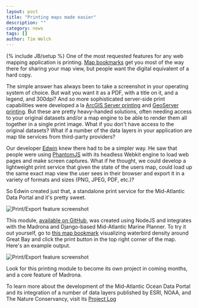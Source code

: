```yaml
---
layout: post
title: "Printing maps made easier"
description: ""
category: news
tags: []
author: Tim Welch
---
```

{% include JB/setup %}
One of the most requested features for any web mapping application is printing.  <a href="http://ecotrust.github.com/madrona/docs/bookmarks.html">Map bookmarks</a> get you most of the way there for sharing your map view, but people want the digital equivalent of a hard copy.  

The simple answer has always been to take a screenshot in your operating system of choice.  But wait you want it as a PDF, with a title on it, and a legend, and 300dpi?  And so more sophisticated server-side print capabilities were developed a la <a href="http://video.esri.com/watch/1058/arcgis-for-server-101-printingtools-service-tutorial">ArcGIS Server printing</a> and <a href='http://docs.geoserver.org/latest/en/user/community/printing/index.html'>GeoServer printing</a>.  But these are pretty heavy-handed solutions, often needing access to your original datasets and/or a map engine to be able to render them all together in a single print image.  What if you don't have access to the original datasets?  What if a number of the data layers in your application are map tile services from third-party providers?

Our developer <a href="{{BASE_PATH}}/experience/whois.html">Edwin</a> knew there had to be a simpler way.  He saw that people were using <a href="http://phantomjs.org/">PhantomJS</a> with its headless Webkit engine to load web pages and make screen captures.  What if he thought, we could develop a lightweight print service that given the state of the users map, could load up the same exact map view the user sees in their browser and export it in a variety of formats and sizes (PNG, JPEG, PDF, etc.)?

So Edwin created just that, a standalone print service for the Mid-Atlantic Data Portal and it's pretty sweet.  

<img src='{{BASE_PATH}}/assets/img/news/print.png' alt='Print/Export feature screenshot' />

This module, <a href="https://github.com/Ecotrust/marco-portal/tree/master/printing">available on GitHub</a>, was created using NodeJS and integrates with the Madrona and Django-based Mid-Atlantic Marine Planner.  To try it out yourself, go to <a href="http://goo.gl/a98nG">this map bookmark</a> visualizing waterbird density around Great Bay and click the print button in the top right corner of the map.  Here's an example output.

<img src='{{BASE_PATH}}/assets/img/news/print-example.png' alt='Print/Export feature screenshot' />

Look for this printing module to become its own project in coming months, and a core feature of Madrona.  

To learn more about the development of the Mid-Atlantic Ocean Data Portal and its integration of a number of data layers published by ESRI, NOAA, and The Nature Conservancy, visit its <a href="http://ecotrust.github.com/marco-portal/">Project Log</a>